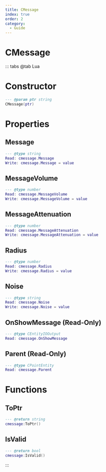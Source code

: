```yaml
---
title: CMessage
index: true
order: 2
category:
  - Guide
---
```


# CMessage

::: tabs
@tab Lua
# Constructor
```lua
--- @param ptr string
CMessage(ptr)
```
# Properties
## Message 
```lua
--- @type string
Read: cmessage.Message
Write: cmessage.Message = value
```
## MessageVolume 
```lua
--- @type number
Read: cmessage.MessageVolume
Write: cmessage.MessageVolume = value
```
## MessageAttenuation 
```lua
--- @type number
Read: cmessage.MessageAttenuation
Write: cmessage.MessageAttenuation = value
```
## Radius 
```lua
--- @type number
Read: cmessage.Radius
Write: cmessage.Radius = value
```
## Noise 
```lua
--- @type string
Read: cmessage.Noise
Write: cmessage.Noise = value
```
## OnShowMessage (Read-Only)
```lua
--- @type CEntityIOOutput
Read: cmessage.OnShowMessage
```
## Parent (Read-Only)
```lua
--- @type CPointEntity
Read: cmessage.Parent
```
# Functions
## ToPtr
```lua
--- @return string
cmessage:ToPtr()
```
## IsValid
```lua
--- @return bool
cmessage:IsValid()
```

:::
